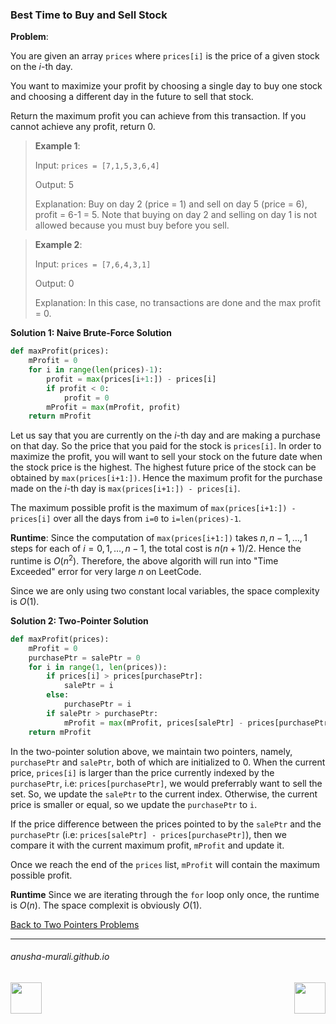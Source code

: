 ### Best Time to Buy and Sell Stock

**Problem**: 

You are given an array `prices` where `prices[i]` is the price of a given stock on the $i$-th day.

You want to maximize your profit by choosing a single day to buy one stock and choosing a different day in the future 
to sell that stock.

Return the maximum profit you can achieve from this transaction. If you cannot achieve any profit, return 0.

 

> **Example 1**:
>
> Input: `prices = [7,1,5,3,6,4]`
> 
> Output: 5
> 
> Explanation: Buy on day 2 (price = 1) and sell on day 5 (price = 6), profit = 6-1 = 5. Note that buying on day 2 and selling on day 1 is not allowed because you must buy before you sell.


> **Example 2**:
>
> Input: `prices = [7,6,4,3,1]`
> 
> Output: 0
> 
> Explanation: In this case, no transactions are done and the max profit = 0.

**Solution 1: Naive Brute-Force Solution**

```python
def maxProfit(prices):
    mProfit = 0
    for i in range(len(prices)-1):
        profit = max(prices[i+1:]) - prices[i]
        if profit < 0:
            profit = 0
        mProfit = max(mProfit, profit)
    return mProfit
```

Let us say that you are currently on the $i$-th day and are making a purchase on that day. So the price that you paid for the stock is `prices[i]`. In order to maximize the profit, you will want to sell your stock on the future date when the stock price is the highest. The highest future price of the stock can be obtained by `max(prices[i+1:])`. Hence the maximum profit for the purchase made on the $i$-th day is `max(prices[i+1:]) - prices[i]`.

The maximum possible profit is the maximum of `max(prices[i+1:]) - prices[i]` over all the days from `i=0` to `i=len(prices)-1`.

**Runtime**: Since the computation of `max(prices[i+1:])` takes $n, n-1, \ldots, 1$ steps for each of $i = 0, 1, \ldots, n-1$, the total cost is $n(n+1)/2$. Hence the runtime is $O(n^2)$. Therefore, the above algorith will run into "Time Exceeded" error for very large $n$ on LeetCode.

Since we are only using two constant local variables, the space complexity is $O(1)$. 


**Solution 2: Two-Pointer Solution**

```python
def maxProfit(prices):
    mProfit = 0
    purchasePtr = salePtr = 0
    for i in range(1, len(prices)):
        if prices[i] > prices[purchasePtr]:
            salePtr = i
        else:
            purchasePtr = i
        if salePtr > purchasePtr:
            mProfit = max(mProfit, prices[salePtr] - prices[purchasePtr])
    return mProfit
```

In the two-pointer solution above, we maintain two pointers, namely, `purchasePtr` and `salePtr`, both of which are initialized to 0.
When the current price, `prices[i]` is larger than the price currently indexed by the `purchasePtr`, i.e: `prices[purchasePtr]`, we would preferrably want to sell the set. So, we update the `salePtr` to the current index. Otherwise, the current price is smaller or equal, so we update the `purchasePtr` to `i`.

If the price difference between the prices pointed to by the `salePtr` and the `purchasePtr` (i.e: `prices[salePtr] - prices[purchasePtr]`), then we compare it with the current maximum profit, `mProfit` and update it.

Once we reach the end of the `prices` list, `mProfit` will contain the maximum possible profit.

**Runtime** Since we are iterating through the `for` loop only once, the runtime is $O(n)$. The space complexit is obviously $O(1)$.


[Back to Two Pointers Problems](./problems.md)

* * *
###### anusha-murali.github.io

<img src="https://github.com/anusha-murali/anusha-murali.github.io/assets/111596338/639243aa-2857-4595-a65a-7852762bb002" width="50" height="50" align="left">

[<img src="https://github.com/user-attachments/assets/989cfb30-4fb8-40f8-a812-8a054869aa32" width="50" height="50" align="right">](../index.md)
